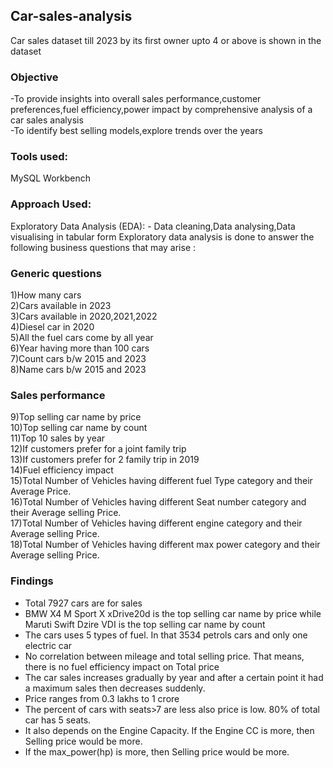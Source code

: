 ## Car-sales-analysis
Car sales dataset till 2023 by its first owner upto 4 or above is shown in the dataset

### Objective   
-To provide insights into overall sales performance,customer preferences,fuel efficiency,power impact by comprehensive analysis of a car sales analysis       
-To identify best selling models,explore trends over the years

### Tools used:
MySQL Workbench 

### Approach Used:

Exploratory Data Analysis (EDA): - Data cleaning,Data analysing,Data visualising in tabular form
Exploratory data analysis is done to answer the following business questions that may arise :

### Generic questions
1)How many cars     
2)Cars available in 2023   
3)Cars available in 2020,2021,2022    
4)Diesel car in 2020      
5)All the fuel cars come by all year   
6)Year having more than 100 cars     
7)Count cars b/w 2015 and 2023       
8)Name cars b/w 2015 and 2023    

### Sales performance
9)Top selling car name by price          
10)Top selling car name by count       
11)Top 10 sales by year               
12)If customers prefer for a joint family trip            
13)If customers prefer for 2 family trip in 2019            
14)Fuel efficiency impact    
15)Total Number of Vehicles having different fuel Type category and their Average Price.   
16)Total Number of Vehicles having different Seat number category and their Average selling Price.   
17)Total Number of Vehicles having different engine category and their Average selling Price.   
18)Total Number of Vehicles having different max power category and their Average selling Price.

### Findings    
- Total 7927 cars are for sales
- BMW X4 M Sport X xDrive20d is the top selling car name by price while Maruti Swift Dzire VDI is the top selling car name by count
- The cars uses 5 types of fuel. In that 3534 petrols cars and only one electric car        
- No correlation between mileage and total selling price. That means, there is no fuel efficiency impact on Total price 
- The car sales increases gradually by year and after a certain point it had a maximum sales then decreases suddenly.
- Price ranges from 0.3 lakhs to 1 crore
- The percent of cars with seats>7 are less also price is low. 80% of total car has 5 seats.
- It also depends on the Engine Capacity. If the Engine CC is more, then Selling price would be more.
- If the max_power(hp) is more, then Selling price would be more.
